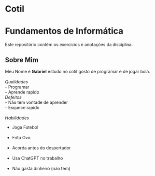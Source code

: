 # Cotil

# Fundamentos de Informática 
 Este repositório contém os exercícios e anotações da disciplina.

 ## Sobre Mim
 Meu Nome é <b> Gabriel</b> estudo no cotil gosto de programar e de jogar bola. 
 <br><br>
    <i> Qualidades </i><br>
        - Programar<br>
        - Aprende rapido <br>
    <i>Defeitos </i><br>
        - Não tem vontade de aprender<br>
        - Esquece rapido <br>
    <br><i>Habilidades</i><br>
    <ul>
        <li>Joga Futebol</li><br>
        <li>Frita Ovo</li><br>
        <li>Acorda antes do despertador </li><br>
        <li>Usa ChatGPT no trabalho </li><br>
        <li>Não gasta dinheiro (não tem)</li><br>
    </li>